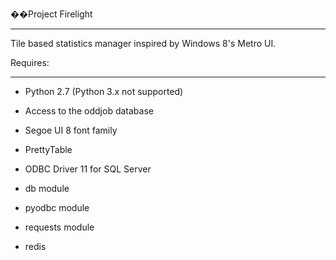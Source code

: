 ��Project Firelight

-----------------

Tile based statistics manager inspired by Windows 8's Metro UI.





Requires:

---------

* Python 2.7 (Python 3.x not supported)

* Access to the oddjob database

* Segoe UI 8 font family

* PrettyTable

* ODBC Driver 11 for SQL Server

* db module

* pyodbc module 

* requests module

* redis
